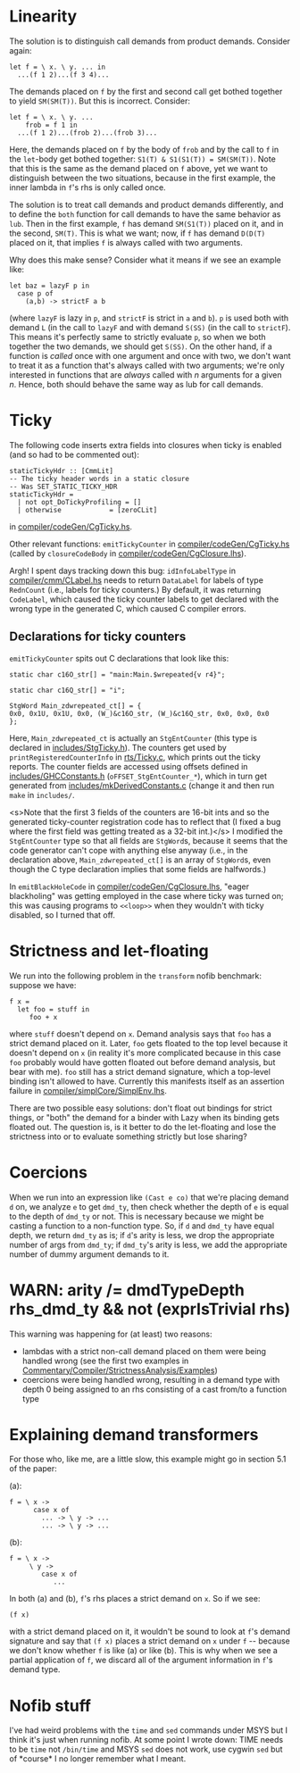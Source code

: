 # Linearity



The solution is to distinguish call demands from product demands. Consider again:


```wiki
let f = \ x. \ y. ... in
  ...(f 1 2)...(f 3 4)...
```


The demands placed on `f` by the first and second call get bothed together to yield `SM(SM(T))`. But this is incorrect. Consider:


```wiki
let f = \ x. \ y. ... 
    frob = f 1 in
  ...(f 1 2)...(frob 2)...(frob 3)...
```


Here, the demands placed on `f` by the body of `frob` and by the call to `f` in the `let`-body get bothed together: `S1(T) & S1(S1(T)) = SM(SM(T))`. Note that this is the same as the demand placed on `f` above, yet we want to distinguish between the two situations, because in the first example, the inner lambda in `f`'s rhs is only called once. 



The solution is to treat call demands and product demands differently, and to define the `both` function for call demands to have the same behavior as `lub`. Then in the first example, `f` has demand `SM(S1(T))` placed on it, and in the second, `SM(T)`. This is what we want; now, if `f` has demand `D(D(T)` placed on it, that implies `f` is always called with two arguments.



Why does this make sense? Consider what it means if we see an example like:


```wiki
let baz = lazyF p in
  case p of
    (a,b) -> strictF a b
```


(where `lazyF` is lazy in `p`, and `strictF` is strict in `a` and `b`). `p` is used both with demand `L` (in the call to `lazyF` and with demand `S(SS)` (in the call to `strictF`). This means it's perfectly same to strictly evaluate `p`, so when we both together the two demands, we should get `S(SS)`. On the other hand, if a function is *called* once with one argument and once with two, we don't want to treat it as a function that's always called with two arguments; we're only interested in functions that are *always* called with *n* arguments for a given *n*. Hence, both should behave the same way as lub for call demands.


# Ticky



The following code inserts extra fields into closures when ticky is enabled (and so had to be commented out):


```wiki
staticTickyHdr :: [CmmLit]
-- The ticky header words in a static closure
-- Was SET_STATIC_TICKY_HDR
staticTickyHdr = 
  | not opt_DoTickyProfiling = []
  | otherwise		     = [zeroCLit]
```


in [compiler/codeGen/CgTicky.hs](/trac/ghc/browser/ghc/compiler/codeGen/CgTicky.hs).



Other relevant functions: `emitTickyCounter` in [compiler/codeGen/CgTicky.hs](/trac/ghc/browser/ghc/compiler/codeGen/CgTicky.hs) (called by `closureCodeBody` in [compiler/codeGen/CgClosure.lhs](/trac/ghc/browser/ghc/compiler/codeGen/CgClosure.lhs)).



Argh! I spent days tracking down this bug: `idInfoLabelType` in [compiler/cmm/CLabel.hs](/trac/ghc/browser/ghc/compiler/cmm/CLabel.hs) needs to return `DataLabel` for labels of type `RednCount` (i.e., labels for ticky counters.) By default, it was returning `CodeLabel`, which caused the ticky counter labels to get declared with the wrong type in the generated C, which caused C compiler errors.


## Declarations for ticky counters



`emitTickyCounter` spits out C declarations that look like this:


```wiki
static char c16O_str[] = "main:Main.$wrepeated{v r4}";

static char c16Q_str[] = "i";

StgWord Main_zdwrepeated_ct[] = {
0x0, 0x1U, 0x1U, 0x0, (W_)&c16O_str, (W_)&c16Q_str, 0x0, 0x0, 0x0
};
```


Here, `Main_zdwrepeated_ct` is actually an `StgEntCounter` (this type is declared in [includes/StgTicky.h](/trac/ghc/browser/ghc/includes/StgTicky.h)). The counters get used by `printRegisteredCounterInfo` in [rts/Ticky.c](/trac/ghc/browser/ghc/rts/Ticky.c), which prints out the ticky reports. The counter fields are accessed using offsets defined in [includes/GHCConstants.h](/trac/ghc/browser/ghc/includes/GHCConstants.h) (`oFFSET_StgEntCounter_*`), which in turn get generated from [includes/mkDerivedConstants.c](/trac/ghc/browser/ghc/includes/mkDerivedConstants.c) (change it and then run `make` in `includes/`. 



\<s\>Note that the first 3 fields of the counters are 16-bit ints and so the generated ticky-counter registration code has to reflect that (I fixed a bug where the first field was getting treated as a 32-bit int.)\</s\> I modified the `StgEntCounter` type so that all fields are `StgWord`s, because it seems that the code generator can't cope with anything else anyway (i.e., in the declaration above, `Main_zdwrepeated_ct[]` is an array of `StgWord`s, even though the C type declaration implies that some fields are halfwords.)



In `emitBlackHoleCode` in [compiler/codeGen/CgClosure.lhs](/trac/ghc/browser/ghc/compiler/codeGen/CgClosure.lhs), "eager blackholing" was getting employed in the case where ticky was turned on; this was causing programs to `<<loop>>` when they wouldn't with ticky disabled, so I turned that off.


# Strictness and let-floating



We run into the following problem in the `transform` nofib benchmark: suppose we have:


```wiki
f x = 
  let foo = stuff in
     foo + x
```


where `stuff` doesn't depend on `x`. Demand analysis says that `foo` has a strict demand placed on it. Later, `foo` gets floated to the top level because it doesn't depend on `x` (in reality it's more complicated because in this case `foo` probably would have gotten floated out before demand analysis, but bear with me). `foo` still has a strict demand signature, which a top-level binding isn't allowed to have. Currently this manifests itself as an assertion failure in [compiler/simplCore/SimplEnv.lhs](/trac/ghc/browser/ghc/compiler/simplCore/SimplEnv.lhs).



There are two possible easy solutions: don't float out bindings for strict things, or "both" the demand for a binder with Lazy when its binding gets floated out. The question is, is it better to do the let-floating and lose the strictness into or to evaluate something strictly but lose sharing?


# Coercions



When we run into an expression like `(Cast e co)` that we're placing demand `d` on, we analyze `e` to get `dmd_ty`, then check whether the depth of `e` is equal to the depth of `dmd_ty` or not. This is necessary because we might be casting a function to a non-function type. So, if `d` and `dmd_ty` have equal depth, we return `dmd_ty` as is; if `d`'s arity is less, we drop the appropriate number of args from `dmd_ty`; if `dmd_ty`'s arity is less, we add the appropriate number of dummy argument demands to it.


# WARN: arity /= dmdTypeDepth rhs\_dmd\_ty && not (exprIsTrivial rhs)



This warning was happening for (at least) two reasons:


- lambdas with a strict non-call demand placed on them were being handled wrong (see the first two examples in [Commentary/Compiler/StrictnessAnalysis/Examples](commentary/compiler/strictness-analysis/examples))
- coercions were being handled wrong, resulting in a demand type with depth 0 being assigned to an rhs consisting of a cast from/to a function type

# Explaining demand transformers



For those who, like me, are a little slow, this example might go in section 5.1 of the paper:



(a):


```wiki
f = \ x -> 
      case x of
        ... -> \ y -> ...
        ... -> \ y -> ...
```


(b):


```wiki
f = \ x ->
     \ y ->
        case x of
           ...
```


In both (a) and (b), `f`'s rhs places a strict demand on `x`. So if we see:


```wiki
(f x)
```


with a strict demand placed on it, it wouldn't be sound to look at `f`'s demand signature and say that `(f x)` places a strict demand on `x` under `f` -- because we don't know whether `f` is like (a) or like (b). This is why when we see a partial application of `f`, we discard all of the argument information in `f`'s demand type.


# Nofib stuff



I've had weird problems with the `time` and `sed` commands under MSYS but I think it's just when running nofib. At some point I wrote down:
TIME needs to be `time` not `/bin/time`
and
MSYS `sed` does not work, use cygwin `sed`
but of \*course\* I no longer remember what I meant.


